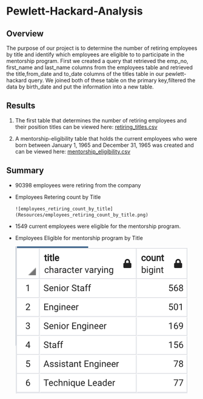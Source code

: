 # Pewlett-Hackard-Analysis

## Overview
The purpose of our project is to determine the number of retiring employees by title and identify which employees are eligible to to participate in the mentorship program. 
First we created a query that retrieved the emp_no, first_name and last_name columns from the employees table and retrieved the title,from_date and to_date columns of the titles table in our pewlett-hackard query. We joined both of these table on the primary key,filtered the data by birth_date and put the information into a new table.


## Results
1. The first table that determines the number of retiring employees and their position titles can be viewed here: [retiring_titles.csv](https://github.com/crdhilep/Pewlett-Hackard-Analysis/blob/main/Data/retiring_titles.csv)


2. A mentorship-eligibility table that holds the current employees who were born between January 1, 1965 and December 31, 1965 was created and can be viewed here: [mentorship_eligibility.csv](https://github.com/crdhilep/Pewlett-Hackard-Analysis/blob/main/Data/mentorship_eligibilty.csv)

## Summary

- 90398 employees were retiring from the company

- Employees Retering count by Title

      ![employees_retiring_count_by_title](Resources/employees_retiring_count_by_title.png)

- 1549 current employees were eligible for the mentorship program.

- Employees Eligible for mentorship program by Title

    ![mentorship_eligiblity_by_title_count](Resources/mentorship_eligibility_by_title.png)

